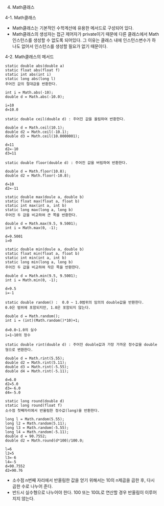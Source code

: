 4. Math클래스

4-1. Math클래스

- Math클래스는 기본적인 수학계산에 유용한 메서드로 구성되어 있다.
- Math클래스의 생성자는 접근 제어자가 private이기 때문에 다른 클래스에서 Math인스턴스를 생성할 수 없도록 되어있다. 그 이유는 클래스 내에 인스턴스변수가 하나도 없어서 인스턴스를 생성할 필요가 없기 때문이다.



4-2. Math클래스의 메서드

```
static double abs(double a)
static float abs(float f)
static int abs(int i)
static long abs(long l)
주어진 값의 절대값을 반환한다.

int i = Math.abs(-10);
double d = Math.abs(-10.0);

i=10
d=10.0
```

```
static double ceil(double d) : 주어진 값을 올림하여 반환한다.

double d = Math.ceil(10.1);
double d2 = Math.ceil(-10.1);
double d3 = Math.ceil(10.0000001);

d=11
d2=-10
d3=11
```

```
static double floor(double d) : 주어진 값을 버림하여 반환한다.

double d = Math.floor(10.8);
double d2 = Math.floor(-10.8);

d=10
d2=-11
```

```
static double max(doule a, double b)
static float max(float a, float b)
static int max(int a, int b)
static long max(long a, long b)
주어진 두 값을 비교하여 큰 쪽을 반환한다.

double d = Math.max(9.5, 9.5001);
int i = Math.max(0, -1);

d=9.5001
i=0
```

```
static double min(doule a, double b)
static float min(float a, float b)
static int min(int a, int b)
static long min(long a, long b)
주어진 두 값을 비교하여 작은 쪽을 반환한다.

double d = Math.min(9.5, 9.5001);
int i = Math.min(0, -1);

d=9.5
i=-1
```

```
static double random() :  0.0 ~ 1.0범위의 임의의 double값을 반환한다.
0.0은 범위에 포함되지만, 1.0은 포함되지 않는다.

double d = Math.random();
int i = (int)(Math.random()*10)+1;

d=0.0~1.0의 실수
i=1~10의 정수
```

```
static double rint(double d) : 주어진 double값과 가장 가까운 정수값을 double형으로 변환한다.

double d = Math.rint(5.55);
double d2 = Math.rint(5.11);
double d3 = Math.rint(-5.55);
double d4 = Math.rint(-5.11);

d=6.0
d2=5.0
d3=-6.0
d4=-5.0
```

```
static long round(double d)
static long round(float f)
소수점 첫째자리에서 반올림한 정수값(long)을 반환한다.

long l = Math.random(5.55);
long l2 = Math.random(5.11);
long l3 = Math.random(-5.55);
long l4 = Math.random(-5.11);
double d = 90.7552;
double d2 = Math.round(d*100)/100.0;

l=6
l2=5
l3=-6
l4=-5
d=90.7552
d2=90.76
```

- 소수점 n번째 자리에서 반올림한 값을 얻기 위해서는 10의 n제곱을 곱한 후, 다시 곱한 수로 나누어 준다.
- 반드시 실수형으로 나누어야 한다. 100 또는 100L로 연산할 경우 반올림이 이루어지지 않는다.